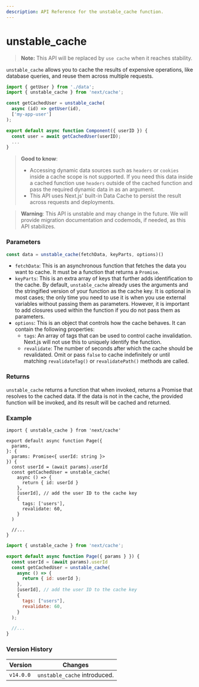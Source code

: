 ```yaml
---
description: API Reference for the unstable_cache function.
---
```


# unstable\_cache

> **Note:** This API will be replaced by `use cache` when it reaches stability.

`unstable_cache` allows you to cache the results of expensive operations, like database queries, and reuse them across multiple requests.

```jsx
import { getUser } from './data';
import { unstable_cache } from 'next/cache';

const getCachedUser = unstable_cache(
  async (id) => getUser(id),
  ['my-app-user']
);

export default async function Component({ userID }) {
  const user = await getCachedUser(userID);
  ...
}
```

> **Good to know**:
>
> * Accessing dynamic data sources such as `headers` or `cookies` inside a cache scope is not supported. If you need this data inside a cached function use `headers` outside of the cached function and pass the required dynamic data in as an argument.
> * This API uses Next.js' built-in Data Cache to persist the result across requests and deployments.

> **Warning**: This API is unstable and may change in the future. We will provide migration documentation and codemods, if needed, as this API stabilizes.

### Parameters

```jsx
const data = unstable_cache(fetchData, keyParts, options)()
```

* `fetchData`: This is an asynchronous function that fetches the data you want to cache. It must be a function that returns a `Promise`.
* `keyParts`: This is an extra array of keys that further adds identification to the cache. By default, `unstable_cache` already uses the arguments and the stringified version of your function as the cache key. It is optional in most cases; the only time you need to use it is when you use external variables without passing them as parameters. However, it is important to add closures used within the function if you do not pass them as parameters.
* `options`: This is an object that controls how the cache behaves. It can contain the following properties:
  * `tags`: An array of tags that can be used to control cache invalidation. Next.js will not use this to uniquely identify the function.
  * `revalidate`: The number of seconds after which the cache should be revalidated. Omit or pass `false` to cache indefinitely or until matching `revalidateTag()` or `revalidatePath()` methods are called.

### Returns

`unstable_cache` returns a function that when invoked, returns a Promise that resolves to the cached data. If the data is not in the cache, the provided function will be invoked, and its result will be cached and returned.

### Example

```tsx
import { unstable_cache } from 'next/cache'

export default async function Page({
  params,
}: {
  params: Promise<{ userId: string }>
}) {
  const userId = (await params).userId
  const getCachedUser = unstable_cache(
    async () => {
      return { id: userId }
    },
    [userId], // add the user ID to the cache key
    {
      tags: ['users'],
      revalidate: 60,
    }
  )

  //...
}
```

```jsx
import { unstable_cache } from 'next/cache';

export default async function Page({ params } }) {
  const userId = (await params).userId
  const getCachedUser = unstable_cache(
    async () => {
      return { id: userId };
    },
    [userId], // add the user ID to the cache key
    {
      tags: ["users"],
      revalidate: 60,
    }
  );

  //...
}
```

### Version History

| Version   | Changes                      |
| --------- | ---------------------------- |
| `v14.0.0` | `unstable_cache` introduced. |
